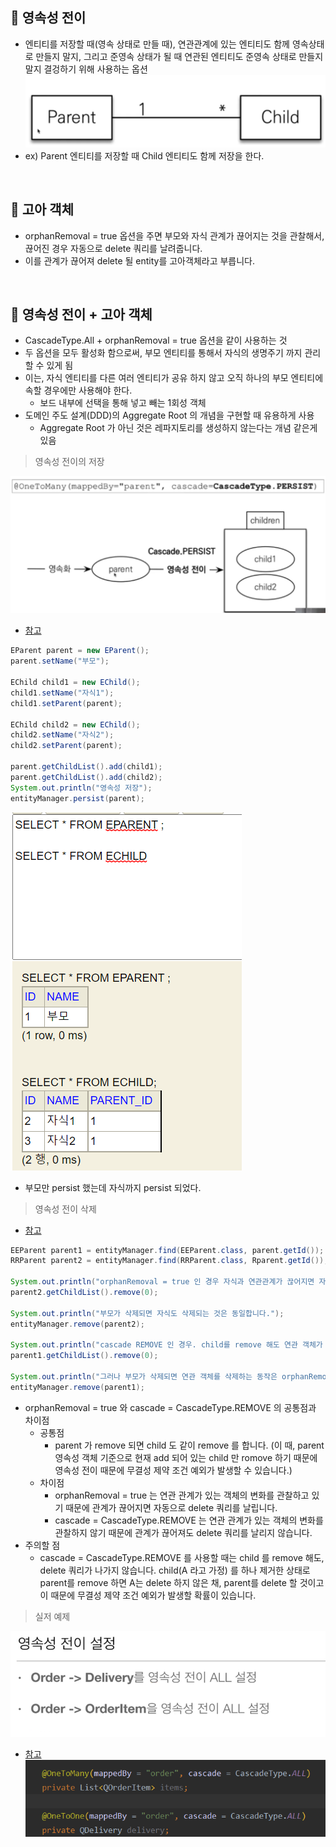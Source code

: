📌 영속성 전이
-
* 엔티티를 저장할 때(영속 상태로 만들 때), 연관관계에 있는 엔티티도 함께 영속상태로 만들지 말지, 그리고 준영속 상태가 될 때 연관된 엔티티도 준영속 상태로 만들지 말지 결겅하기 위해 사용하는 옵션
![default](./img/d13d36490b73461387175974066861db.png)
* ex) Parent 엔티티를 저장할 때 Child 엔티티도 함께 저장을 한다.


<br/>

📌 고아 객체
-
* orphanRemoval = true 옵션을 주면 부모와 자식 관계가 끊어지는 것을 관찰해서, 끊어진 경우 자동으로 delete 쿼리를 날려줍니다.
* 이를 관계가 끊어져 delete 될 entity를 고아객체라고 부릅니다.


<br/>

📌 영속성 전이 + 고아 객체
-
* CascadeType.All + orphanRemoval = true 옵션을 같이 사용하는 것 
* 두 옵션을 모두 활성화 함으로써, 부모 엔티티를 통해서 자식의 생명주기 까지 관리할 수 있게 됨 
* 이는, 자식 엔티티를 다른 여러 엔티티가 공유 하지 않고 오직 하나의 부모 엔티티에 속할 경우에만 사용해야 한다.
    * 보드 내부에 선택을 통해 넣고 빼는 1회성 객체
* 도메인 주도 설계(DDD)의 Aggregate Root 의 개념을 구현할 때 유용하게 사용
    * Aggregate Root 가 아닌 것은 레파지토리를 생성하지 않는다는 개념 같은게 있음

> 영속성 전이의 저장

![default](./img/1f1e4bdeac764d80ade3f7b9886eb054.png)
* [참고](./cascade/Run.java)
```java
EParent parent = new EParent();
parent.setName("부모");

EChild child1 = new EChild();
child1.setName("자식1");
child1.setParent(parent);

EChild child2 = new EChild();
child2.setName("자식2");
child2.setParent(parent);

parent.getChildList().add(child1);
parent.getChildList().add(child2);
System.out.println("영속성 저장");
entityManager.persist(parent);
```
![default](./img/446019dbcab54915b5df400aeda05382.png)

* 부모만 persist 했는데 자식까지 persist 되었다.


> 영속성 전이 삭제
* [참고](./diff/Run.java)
```java
EEParent parent1 = entityManager.find(EEParent.class, parent.getId());
RRParent parent2 = entityManager.find(RRParent.class, Rparent.getId());

System.out.println("orphanRemoval = true 인 경우 자식과 연관관계가 끊어지면 자동으로 삭제가 됩니다");
parent2.getChildList().remove(0);

System.out.println("부모가 삭제되면 자식도 삭제되는 것은 동일합니다.");
entityManager.remove(parent2);

System.out.println("cascade REMOVE 인 경우. child를 remove 해도 연관 객체가 끊어져도 delete 쿼리가 나가지 않습니다.");
parent1.getChildList().remove(0);

System.out.println("그러나 부모가 삭제되면 연관 객체를 삭제하는 동작은 orphanRemoval = true 상태와 동일합니다. 다만, 주의할 점은 자식을 제거한 채로 PARENT Entity를 remove 하려고 하면 하나 남아있는 자식 객체에는 remove 가 영속성 전이 되지 않기 때문에 무결성 제약 조건 에러가 발생합니다.");
entityManager.remove(parent1);
```
* orphanRemoval = true 와 cascade = CascadeType.REMOVE 의 공통점과 차이점
    * 공통점
        * parent 가 remove 되면 child 도 같이 remove 를 합니다. (이 때, parent 영속성 객체 기준으로 현재 add 되어 있는 child 만 romove 하기 때문에 영속성 전이 때문에 무결성 제약 조건 예외가 발생할 수 있습니다.)
    * 차이점
        * orphanRemoval = true 는 연관 관계가 있는 객체의 변화를 관찰하고 있기 때문에 관계가 끊어지면 자동으로 delete 쿼리를 날립니다.
        * cascade = CascadeType.REMOVE 는 연관 관계가 있는 객체의 변화를 관찰하지 않기 때문에 관계가 끊어져도 delete 쿼리를 날리지 않습니다.
* 주의할 점
    * cascade = CascadeType.REMOVE 를 사용할 때는 child 를 remove 해도, delete 쿼리가 나가지 않습니다. child(A 라고 가정) 를 하나 제거한 상태로 parent를 remove 하면 A는 delete 하지 않은 채, parent를 delete 할 것이고 이 때문에 무결성 제약 조건 예외가 발생할 확률이 있습니다.


> 실저 예제

![default](./img/344f92556e914fbab06a5937099cbae0.png)

* [참고](../Fifth/실전예제/QOrder.java "")
![default](./img/596fa18b1b2047cb9bd0d1a5ed2b5f99.png)

<br/>

